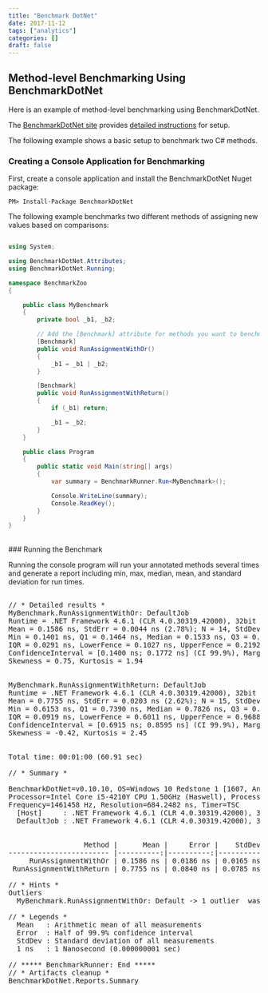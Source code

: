 ```yaml
---
title: "Benchmark DotNet"
date: 2017-11-12
tags: ["analytics"]
categories: []
draft: false
---
```


## Method-level Benchmarking Using BenchmarkDotNet

Here is an example of method-level benchmarking using BenchmarkDotNet. 

The [BenchmarkDotNet site](http://benchmarkdotnet.org/) provides [detailed instructions](http://benchmarkdotnet.org/Guides/GettingStarted.htm "BenchmarkDotNet's Website") for setup.

The following example shows a basic setup to benchmark two C# methods. 

### Creating a Console Application for Benchmarking

First, create a console application and install the BenchmarkDotNet Nuget package:

```
PM> Install-Package BenchmarkDotNet
```
The following example benchmarks two different methods of assigning new values based on comparisons:

``` csharp

using System;

using BenchmarkDotNet.Attributes;
using BenchmarkDotNet.Running;

namespace BenchmarkZoo
{

    public class MyBenchmark
    {
        private bool _b1, _b2;

        // Add the [Benchmark] attribute for methods you want to benchmark.
        [Benchmark]
        public void RunAssignmentWithOr()
        {
            _b1 = _b1 | _b2;
        }

        [Benchmark]
        public void RunAssignmentWithReturn()
        {
            if (_b1) return;

            _b1 = _b2;
        }
    }

    public class Program
    {
        public static void Main(string[] args)
        {
            var summary = BenchmarkRunner.Run<MyBenchmark>();

            Console.WriteLine(summary);
            Console.ReadKey();
        }
    }
}

```
<br>
### Running the Benchmark

Running the console program will run your annotated methods several times and generate a report including min, max, median, mean, and standard deviation for run times.

<pre>

// * Detailed results *
MyBenchmark.RunAssignmentWithOr: DefaultJob
Runtime = .NET Framework 4.6.1 (CLR 4.0.30319.42000), 32bit LegacyJIT-v4.7.2110.0; GC = Concurrent Workstation
Mean = 0.1586 ns, StdErr = 0.0044 ns (2.78%); N = 14, StdDev = 0.0165 ns
Min = 0.1401 ns, Q1 = 0.1464 ns, Median = 0.1533 ns, Q3 = 0.1755 ns, Max = 0.1908 ns
IQR = 0.0291 ns, LowerFence = 0.1027 ns, UpperFence = 0.2192 ns
ConfidenceInterval = [0.1400 ns; 0.1772 ns] (CI 99.9%), Margin = 0.0186 ns (11.71% of Mean)
Skewness = 0.75, Kurtosis = 1.94


MyBenchmark.RunAssignmentWithReturn: DefaultJob
Runtime = .NET Framework 4.6.1 (CLR 4.0.30319.42000), 32bit LegacyJIT-v4.7.2110.0; GC = Concurrent Workstation
Mean = 0.7755 ns, StdErr = 0.0203 ns (2.62%); N = 15, StdDev = 0.0785 ns
Min = 0.6153 ns, Q1 = 0.7390 ns, Median = 0.7826 ns, Q3 = 0.8309 ns, Max = 0.8943 ns
IQR = 0.0919 ns, LowerFence = 0.6011 ns, UpperFence = 0.9688 ns
ConfidenceInterval = [0.6915 ns; 0.8595 ns] (CI 99.9%), Margin = 0.0840 ns (10.83% of Mean)
Skewness = -0.42, Kurtosis = 2.45


Total time: 00:01:00 (60.91 sec)

// * Summary *

BenchmarkDotNet=v0.10.10, OS=Windows 10 Redstone 1 [1607, Anniversary Update] (10.0.14393.1770)
Processor=Intel Core i5-4210Y CPU 1.50GHz (Haswell), ProcessorCount=4
Frequency=1461458 Hz, Resolution=684.2482 ns, Timer=TSC
  [Host]     : .NET Framework 4.6.1 (CLR 4.0.30319.42000), 32bit LegacyJIT-v4.7.2110.0
  DefaultJob : .NET Framework 4.6.1 (CLR 4.0.30319.42000), 32bit LegacyJIT-v4.7.2110.0


                  Method |      Mean |     Error |    StdDev |
------------------------ |----------:|----------:|----------:|
     RunAssignmentWithOr | 0.1586 ns | 0.0186 ns | 0.0165 ns |
 RunAssignmentWithReturn | 0.7755 ns | 0.0840 ns | 0.0785 ns |

// * Hints *
Outliers
  MyBenchmark.RunAssignmentWithOr: Default -> 1 outlier  was  removed

// * Legends *
  Mean   : Arithmetic mean of all measurements
  Error  : Half of 99.9% confidence interval
  StdDev : Standard deviation of all measurements
  1 ns   : 1 Nanosecond (0.000000001 sec)

// ***** BenchmarkRunner: End *****
// * Artifacts cleanup *
BenchmarkDotNet.Reports.Summary

</pre>